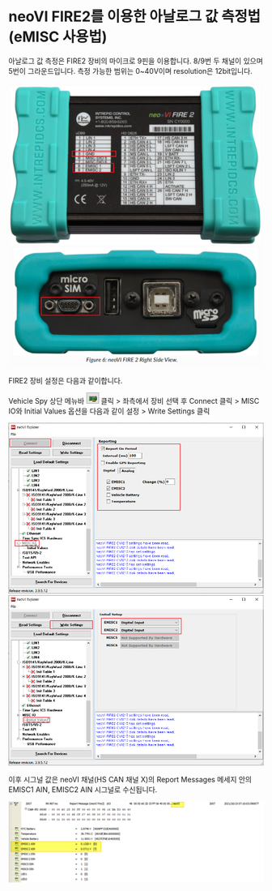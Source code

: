 # neoVI FIRE2를 이용한 아날로그 값 측정법(eMISC 사용법)

아날로그 값 측정은 FIRE2 장비의 마이크로 9핀을 이용합니다. 8/9번 두 채널이 있으며 5번이 그라운드입니다. 측정 가능한 범위는 0~40V이며 resolution은 12bit입니다. 

![](../.gitbook/assets/2021-11-15-15-07-25.png)
![](../.gitbook/assets/2021-11-15-15-08-43.png)

FIRE2 장비 설정은 다음과 같이합니다.

Vehicle Spy 상단 메뉴바 ![NeoVi Explorer icon](../.gitbook/assets/2020-01-02-11-31-14.png) 클릭 > 좌측에서 장비 선택 후 Connect 클릭 > MISC IO와 Initial Values 옵션을 다음과 같이 설정 > Write Settings 클릭

![](../.gitbook/assets/2021-11-17-11-11-40.png)
![](../.gitbook/assets/2021-11-17-11-12-37.png)

이후 시그널 값은 neoVI 채널(HS CAN 채널 X)의 Report Messages 메세지 안의 EMISC1 AIN, EMISC2 AIN 시그널로 수신됩니다.

![](../.gitbook/assets/2021-11-17-11-15-00.png)
